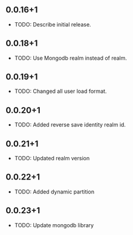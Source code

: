 ## 0.0.16+1

* TODO: Describe initial release.


## 0.0.18+1

* TODO: Use Mongodb realm instead of realm.


## 0.0.19+1

* TODO: Changed all user load format.


## 0.0.20+1

* TODO: Added reverse save identity realm id.

## 0.0.21+1

* TODO: Updated realm version

## 0.0.22+1

* TODO: Added dynamic partition

## 0.0.23+1

* TODO: Update mongodb library
